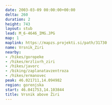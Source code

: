 ```yaml
---
date: 2003-03-09 00:00:00+00:00
delta: 260
duration: 2
height: 743
layout: stub
lead: M_6-4646_IMG.JPG
map: 1
maplink: https://mapzs.projekti.si/path/31730
name: Vrsnik_Ziri
nearby:
- /hikes/goropeke
- /hikes/mrzlivrh_ziri
- /hikes/javorc
- /biking/zaplanatavzentroza
- /hikes/ermanovec
peak: 46.021711,14.094982
region: gorenjska
start: 46.041753,14.103844
title: Vrsnik above Žiri
---
```

